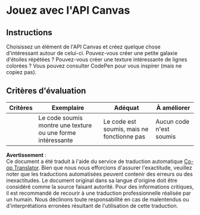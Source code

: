 <!--
CO_OP_TRANSLATOR_METADATA:
{
  "original_hash": "ca1cf78a4c60df77ab32a154ec024d7f",
  "translation_date": "2025-08-23T23:00:09+00:00",
  "source_file": "6-space-game/2-drawing-to-canvas/assignment.md",
  "language_code": "fr"
}
-->
# Jouez avec l'API Canvas

## Instructions

Choisissez un élément de l'API Canvas et créez quelque chose d'intéressant autour de celui-ci. Pouvez-vous créer une petite galaxie d'étoiles répétées ? Pouvez-vous créer une texture intéressante de lignes colorées ? Vous pouvez consulter CodePen pour vous inspirer (mais ne copiez pas).

## Critères d'évaluation

| Critères | Exemplaire                                                | Adéquat                            | À améliorer           |
| -------- | --------------------------------------------------------- | ----------------------------------- | --------------------- |
|          | Le code soumis montre une texture ou une forme intéressante | Le code est soumis, mais ne fonctionne pas | Aucun code n'est soumis |

**Avertissement** :  
Ce document a été traduit à l'aide du service de traduction automatique [Co-op Translator](https://github.com/Azure/co-op-translator). Bien que nous nous efforcions d'assurer l'exactitude, veuillez noter que les traductions automatisées peuvent contenir des erreurs ou des inexactitudes. Le document original dans sa langue d'origine doit être considéré comme la source faisant autorité. Pour des informations critiques, il est recommandé de recourir à une traduction professionnelle réalisée par un humain. Nous déclinons toute responsabilité en cas de malentendus ou d'interprétations erronées résultant de l'utilisation de cette traduction.